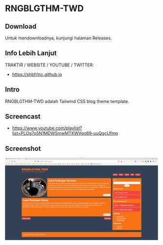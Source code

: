# RNGBLGTHM-TWD

## Download

Untuk mendownloadnya, kunjungi halaman Releases.

## Info Lebih Lanjut

TRAKTIR / WEBSITE / YOUTUBE / TWITTER:

- https://shbfrlnc.github.io

## Intro

RNGBLGTHM-TWD adalah Tailwind CSS blog theme template.

## Screencast

- https://www.youtube.com/playlist?list=PLOg7o5N1MDWSmwMTKWVgo69-uuQgcUfmp

## Screenshot

![ScreenShot](assets/RNGBLGTHM-TWD.png?raw=true)
